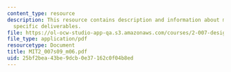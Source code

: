 ```yaml
---
content_type: resource
description: This resource contains description and information about milestone 2
  specific deliverables.
file: https://ol-ocw-studio-app-qa.s3.amazonaws.com/courses/2-007-design-and-manufacturing-i-spring-2009/25bf2bea43be9dcb0e37162c0f04b8ed_MIT2_007s09_m06.pdf
file_type: application/pdf
resourcetype: Document
title: MIT2_007s09_m06.pdf
uid: 25bf2bea-43be-9dcb-0e37-162c0f04b8ed
---
```

